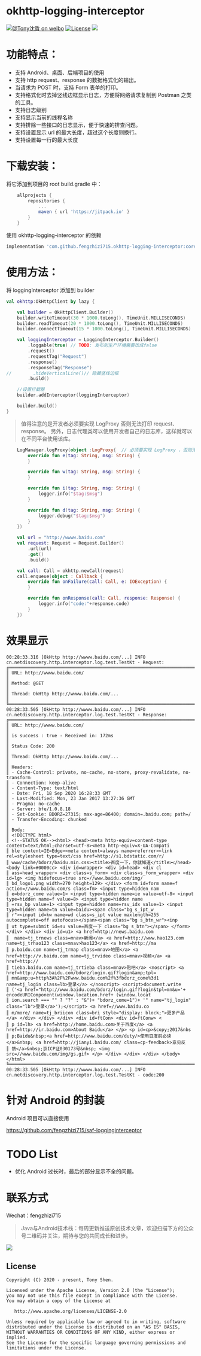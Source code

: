 # okhttp-logging-interceptor

[![@Tony沈哲 on weibo](https://img.shields.io/badge/weibo-%40Tony%E6%B2%88%E5%93%B2-blue.svg)](http://www.weibo.com/fengzhizi715)
[![License](https://img.shields.io/badge/license-Apache%202-lightgrey.svg)](https://www.apache.org/licenses/LICENSE-2.0.html)
[![](https://jitpack.io/v/fengzhizi715/okhttp-logging-interceptor.svg)](https://jitpack.io/#fengzhizi715/okhttp-logging-interceptor)

# 功能特点：

* 支持 Android、桌面、后端项目的使用
* 支持 http request、response 的数据格式化的输出。
* 当请求为 POST 时，支持 Form 表单的打印。
* 支持格式化时去掉竖线边框显示日志，方便将网络请求复制到 Postman 之类的工具。
* 支持日志级别
* 支持显示当前的线程名称
* 支持排除一些接口的日志显示，便于快速的排查问题。
* 支持设置显示 url 的最大长度，超过这个长度则换行。 
* 支持设置每一行的最大长度

# 下载安装：

将它添加到项目的 root build.gradle 中：

```groovy
    allprojects {
        repositories {
            ...
            maven { url 'https://jitpack.io' }
        }
    }
```

使用 okhttp-logging-interceptor 的依赖

```groovy
implementation 'com.github.fengzhizi715.okhttp-logging-interceptor:core:v1.1.0'
```

# 使用方法：

将 loggingInterceptor 添加到 builder

```kotlin
val okhttp:OkHttpClient by lazy {

    val builder = OkHttpClient.Builder()
    builder.writeTimeout(30 * 1000.toLong(), TimeUnit.MILLISECONDS)
    builder.readTimeout(20 * 1000.toLong(), TimeUnit.MILLISECONDS)
    builder.connectTimeout(15 * 1000.toLong(), TimeUnit.MILLISECONDS)

    val loggingInterceptor = LoggingInterceptor.Builder()
        .loggable(true) // TODO: 发布到生产环境需要改成false
        .request()
        .requestTag("Request")
        .response()
        .responseTag("Response")
//        .hideVerticalLine()// 隐藏竖线边框
        .build()

    //设置拦截器
    builder.addInterceptor(loggingInterceptor)

    builder.build()
}
```

> 值得注意的是开发者必须要实现 LogProxy 否则无法打印 request、response。
另外，日志代理类可以使用开发者自己的日志库，这样就可以在不同平台使用该库。

```kotlin
    LogManager.logProxy(object :LogProxy{  // 必须要实现 LogProxy ，否则无法打印网络请求的 request 、response
        override fun e(tag: String, msg: String) {
        }

        override fun w(tag: String, msg: String) {
        }

        override fun i(tag: String, msg: String) {
            logger.info("$tag:$msg")
        }

        override fun d(tag: String, msg: String) {
            logger.debug("$tag:$msg")
        }
    })

    val url = "http://wwww.baidu.com"
    val request: Request = Request.Builder()
        .url(url)
        .get()
        .build()

    val call: Call = okhttp.newCall(request)
    call.enqueue(object : Callback {
        override fun onFailure(call: Call, e: IOException) {
        }

        override fun onResponse(call: Call, response: Response) {
            logger.info("code:"+response.code)
        }
    })
```

# 效果显示

```
00:28:33.316 [OkHttp http://wwww.baidu.com/...] INFO cn.netdiscovery.http.interceptor.log.test.TestKt - Request:  
╔══════════════════════════════════════════════════════════════════════════════════════════════════
║ URL: http://wwww.baidu.com/
║ 
║ Method: @GET
║ 
║ Thread: OkHttp http://wwww.baidu.com/...
║ 
╚══════════════════════════════════════════════════════════════════════════════════════════════════
00:28:33.505 [OkHttp http://wwww.baidu.com/...] INFO cn.netdiscovery.http.interceptor.log.test.TestKt - Response:  
╔══════════════════════════════════════════════════════════════════════════════════════════════════
║ URL: http://wwww.baidu.com/
║ 
║ is success : true - Received in: 172ms
║ 
║ Status Code: 200
║ 
║ Thread: OkHttp http://wwww.baidu.com/...
║ 
║ Headers:
║ - Cache-Control: private, no-cache, no-store, proxy-revalidate, no-transform
║ - Connection: keep-alive
║ - Content-Type: text/html
║ - Date: Fri, 18 Sep 2020 16:28:33 GMT
║ - Last-Modified: Mon, 23 Jan 2017 13:27:36 GMT
║ - Pragma: no-cache
║ - Server: bfe/1.0.8.18
║ - Set-Cookie: BDORZ=27315; max-age=86400; domain=.baidu.com; path=/
║ - Transfer-Encoding: chunked
║ 
║ Body:
║ <!DOCTYPE html>
║ <!--STATUS OK--><html> <head><meta http-equiv=content-type content=text/html;charset=utf-8><meta http-equiv=X-UA-Compati
║ ble content=IE=Edge><meta content=always name=referrer><link rel=stylesheet type=text/css href=http://s1.bdstatic.com/r/
║ www/cache/bdorz/baidu.min.css><title>百度一下，你就知道</title></head> <body link=#0000cc> <div id=wrapper> <div id=head> <div cl
║ ass=head_wrapper> <div class=s_form> <div class=s_form_wrapper> <div id=lg> <img hidefocus=true src=//www.baidu.com/img/
║ bd_logo1.png width=270 height=129> </div> <form id=form name=f action=//www.baidu.com/s class=fm> <input type=hidden nam
║ e=bdorz_come value=1> <input type=hidden name=ie value=utf-8> <input type=hidden name=f value=8> <input type=hidden name
║ =rsv_bp value=1> <input type=hidden name=rsv_idx value=1> <input type=hidden name=tn value=baidu><span class="bg s_ipt_w
║ r"><input id=kw name=wd class=s_ipt value maxlength=255 autocomplete=off autofocus></span><span class="bg s_btn_wr"><inp
║ ut type=submit id=su value=百度一下 class="bg s_btn"></span> </form> </div> </div> <div id=u1> <a href=http://news.baidu.com
║  name=tj_trnews class=mnav>新闻</a> <a href=http://www.hao123.com name=tj_trhao123 class=mnav>hao123</a> <a href=http://ma
║ p.baidu.com name=tj_trmap class=mnav>地图</a> <a href=http://v.baidu.com name=tj_trvideo class=mnav>视频</a> <a href=http://
║ tieba.baidu.com name=tj_trtieba class=mnav>贴吧</a> <noscript> <a href=http://www.baidu.com/bdorz/login.gif?login&amp;tpl=
║ mn&amp;u=http%3A%2F%2Fwww.baidu.com%2f%3fbdorz_come%3d1 name=tj_login class=lb>登录</a> </noscript> <script>document.write
║ ('<a href="http://www.baidu.com/bdorz/login.gif?login&tpl=mn&u='+ encodeURIComponent(window.location.href+ (window.locat
║ ion.search === "" ? "?" : "&")+ "bdorz_come=1")+ '" name="tj_login" class="lb">登录</a>');</script> <a href=//www.baidu.co
║ m/more/ name=tj_briicon class=bri style="display: block;">更多产品</a> </div> </div> </div> <div id=ftCon> <div id=ftConw> <
║ p id=lh> <a href=http://home.baidu.com>关于百度</a> <a href=http://ir.baidu.com>About Baidu</a> </p> <p id=cp>&copy;2017&nbs
║ p;Baidu&nbsp;<a href=http://www.baidu.com/duty/>使用百度前必读</a>&nbsp; <a href=http://jianyi.baidu.com/ class=cp-feedback>意见反
║ 馈</a>&nbsp;京ICP证030173号&nbsp; <img src=//www.baidu.com/img/gs.gif> </p> </div> </div> </div> </body> </html>
╚══════════════════════════════════════════════════════════════════════════════════════════════════
00:28:33.505 [OkHttp http://wwww.baidu.com/...] INFO cn.netdiscovery.http.interceptor.log.test.TestKt - code:200
```

# 针对 Android 的封装

Android 项目可以直接使用

https://github.com/fengzhizi715/saf-logginginterceptor

# TODO List

* 优化 Android 过长时，最后的部分显示不全的问题。

联系方式
===

Wechat：fengzhizi715

> Java与Android技术栈：每周更新推送原创技术文章，欢迎扫描下方的公众号二维码并关注，期待与您的共同成长和进步。

![](https://github.com/fengzhizi715/NetDiscovery/blob/master/images/gzh.jpeg)

License
-------

    Copyright (C) 2020 - present, Tony Shen.

    Licensed under the Apache License, Version 2.0 (the "License");
    you may not use this file except in compliance with the License.
    You may obtain a copy of the License at

       http://www.apache.org/licenses/LICENSE-2.0

    Unless required by applicable law or agreed to in writing, software
    distributed under the License is distributed on an "AS IS" BASIS,
    WITHOUT WARRANTIES OR CONDITIONS OF ANY KIND, either express or implied.
    See the License for the specific language governing permissions and
    limitations under the License.